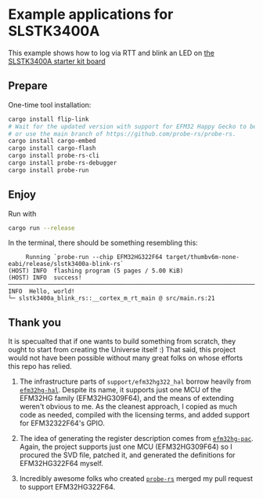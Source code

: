 # Example applications for SLSTK3400A

This example shows how to log via RTT and blink an LED on
[the SLSTK3400A starter kit board](https://www.silabs.com/development-tools/mcu/32-bit/efm32hg-starter-kit)

## Prepare

One-time tool installation:

```sh
cargo install flip-link
# Wait for the updated version with support for EFM32 Happy Gecko to be released
# or use the main branch of https://github.com/probe-rs/probe-rs.
cargo install cargo-embed
cargo install cargo-flash
cargo install probe-rs-cli
cargo install probe-rs-debugger
cargo install probe-run
```

## Enjoy

Run with

```sh
cargo run --release
```

In the terminal, there should be something resembling this:

```text
     Running `probe-run --chip EFM32HG322F64 target/thumbv6m-none-eabi/release/slstk3400a-blink-rs`
(HOST) INFO  flashing program (5 pages / 5.00 KiB)
(HOST) INFO  success!
────────────────────────────────────────────────────────────────────────────────
INFO  Hello, world!
└─ slstk3400a_blink_rs::__cortex_m_rt_main @ src/main.rs:21
```

## Thank you

It is specualted that if one wants to build something from scratch, they ought to start from creating the Universe itself :)
That said, this project would not have been possible without many great folks on whose efforts this repo has relied.

1. The infrastructure parts of `support/efm32hg322_hal` borrow heavily from [`efm32hg-hal`](https://github.com/fudanchii/efm32hg-hal).
   Despite its name, it supports just one MCU of the EFM32HG family (EFM32HG309F64), and the means of extending weren't obvious to me.
   As the cleanest approach, I copied as much code as needed, compiled with the licensing terms, and added support for EFM32322F64's GPIO.

2. The idea of generating the register description comes from [`efm32hg-pac`](https://github.com/em32-rs/efm32hg-pac). Again,
   the project supports just one MCU (EFM32HG309F64) so I procured the SVD file, patched it, and generated the definitions for
   EFM32HG322F64 myself.

3. Incredibly awesome folks who created [`probe-rs`](https://github.com/probe-rs/probe-rs) merged my pull request to support
   EFM32HG322F64.
